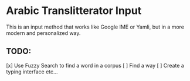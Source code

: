 # Arabic Translitterator Input
This is an input method that works like Google IME or Yamli, but in a more modern and personalized way.

## TODO:
[x] Use Fuzzy Search to find a word in a corpus
[ ] Find a way
[ ] Create a typing interface
etc...
